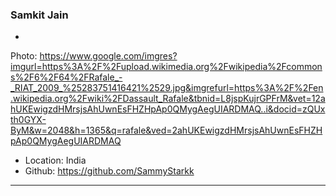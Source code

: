 ### Samkit Jain

-
Photo: https://www.google.com/imgres?imgurl=https%3A%2F%2Fupload.wikimedia.org%2Fwikipedia%2Fcommons%2F6%2F64%2FRafale_-_RIAT_2009_%25283751416421%2529.jpg&imgrefurl=https%3A%2F%2Fen.wikipedia.org%2Fwiki%2FDassault_Rafale&tbnid=L8jspKujrGPFrM&vet=12ahUKEwigzdHMrsjsAhUwnEsFHZHpAp0QMygAegUIARDMAQ..i&docid=zQUxth0GYX-ByM&w=2048&h=1365&q=rafale&ved=2ahUKEwigzdHMrsjsAhUwnEsFHZHpAp0QMygAegUIARDMAQ
- Location: India
- Github: https://github.com/SammyStarkk

***

